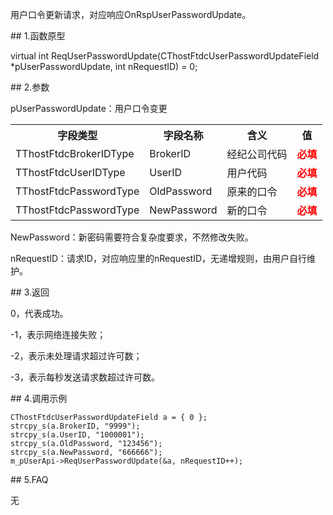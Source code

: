 <p>用户口令更新请求，对应响应OnRspUserPasswordUpdate。</p>
<span class="anchor" id="246371fa-733c-4484-b0c8-6f99c704d1e9"></span>
## 1.函数原型
<p>virtual int ReqUserPasswordUpdate(CThostFtdcUserPasswordUpdateField *pUserPasswordUpdate, int nRequestID) = 0;</p>
<span class="anchor" id="8e510a78-ddb0-4a6f-b331-a473a0976359"></span>
## 2.参数
<p>pUserPasswordUpdate：用户口令变更</p>
<table><tr><th style="TEXT-ALIGN: center;">字段类型</th><th style="TEXT-ALIGN: center;">字段名称</th><th style="TEXT-ALIGN: center;">含义</th><th style="TEXT-ALIGN: center;">值</th></tr><tr><td style="TEXT-ALIGN: left;">TThostFtdcBrokerIDType</td>
<td style="TEXT-ALIGN: left;">BrokerID</td>
<td style="TEXT-ALIGN: left;">经纪公司代码</td>
<td style="TEXT-ALIGN: left;"><strong><font color="#FF0000">必填</font></strong></td>
</tr>
<tr><td style="TEXT-ALIGN: left;">TThostFtdcUserIDType</td>
<td style="TEXT-ALIGN: left;">UserID</td>
<td style="TEXT-ALIGN: left;">用户代码</td>
<td style="TEXT-ALIGN: left;"><strong><font color="#FF0000">必填</font></strong></td>
</tr>
<tr><td style="TEXT-ALIGN: left;">TThostFtdcPasswordType</td>
<td style="TEXT-ALIGN: left;">OldPassword</td>
<td style="TEXT-ALIGN: left;">原来的口令</td>
<td style="TEXT-ALIGN: left;"><strong><font color="#FF0000">必填</font></strong></td>
</tr>
<tr><td style="TEXT-ALIGN: left;">TThostFtdcPasswordType</td>
<td style="TEXT-ALIGN: left;">NewPassword</td>
<td style="TEXT-ALIGN: left;">新的口令</td>
<td style="TEXT-ALIGN: left;"><strong><font color="#FF0000">必填</font></strong></td>
</tr>
</table>
<p>NewPassword：新密码需要符合复杂度要求，不然修改失败。</p>
<p>nRequestID：请求ID，对应响应里的nRequestID，无递增规则，由用户自行维护。</p>
<span class="anchor" id="33b685ca-0481-4154-879b-a43979c473c8"></span>
## 3.返回
<p>0，代表成功。</p>
<p>-1，表示网络连接失败；</p>
<p>-2，表示未处理请求超过许可数；</p>
<p>-3，表示每秒发送请求数超过许可数。</p>
<span class="anchor" id="958ee35c-5f39-4046-ab31-fc2e02169004"></span>
## 4.调用示例
<pre><code>CThostFtdcUserPasswordUpdateField a = { 0 };
strcpy_s(a.BrokerID, "9999");
strcpy_s(a.UserID, "1000001");
strcpy_s(a.OldPassword, "123456");
strcpy_s(a.NewPassword, "666666");
m_pUserApi-&gt;ReqUserPasswordUpdate(&amp;a, nRequestID++);
</code></pre>
<span class="anchor" id="03756e4d-2c4f-475f-87df-54b7961027dc"></span>
## 5.FAQ
<p>无</p>
